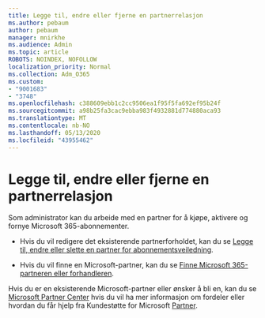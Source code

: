 ```yaml
---
title: Legge til, endre eller fjerne en partnerrelasjon
ms.author: pebaum
author: pebaum
manager: mnirkhe
ms.audience: Admin
ms.topic: article
ROBOTS: NOINDEX, NOFOLLOW
localization_priority: Normal
ms.collection: Adm_O365
ms.custom:
- "9001683"
- "3748"
ms.openlocfilehash: c388609ebb1c2cc9506ea1f95f5fa692ef95b24f
ms.sourcegitcommit: a98b25fa3cac9ebba983f4932881d774880aca93
ms.translationtype: MT
ms.contentlocale: nb-NO
ms.lasthandoff: 05/13/2020
ms.locfileid: "43955462"
---
```

# <a name="add-change-or-remove-a-partner-relationship"></a>Legge til, endre eller fjerne en partnerrelasjon

Som administrator kan du arbeide med en partner for å kjøpe, aktivere og fornye Microsoft 365-abonnementer. 

- Hvis du vil redigere det eksisterende partnerforholdet, kan du se [Legge til, endre eller slette en partner for abonnementsveiledning](https://docs.microsoft.com/microsoft-365/admin/misc/add-partner?view=o365-worldwide).

- Hvis du vil finne en Microsoft-partner, kan du se [Finne Microsoft 365-partneren eller forhandleren](https://docs.microsoft.com/microsoft-365/admin/manage/find-your-partner-or-reseller?view=o365-worldwide).

Hvis du er en eksisterende Microsoft-partner eller ønsker å bli en, kan du se [Microsoft Partner Center](https://support.microsoft.com/help/4499930/partner-center-overview) hvis du vil ha mer informasjon om fordeler eller hvordan du får hjelp fra Kundestøtte for Microsoft [Partner](https://aka.ms/partnersupport).
